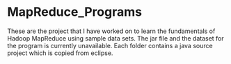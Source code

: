 # MapReduce_Programs
These are the project that I have worked on to learn the fundamentals of Hadoop MapReduce using sample data sets. The jar file and the dataset for the program is currently unavailable. 
Each folder contains a java source project which is copied from eclipse. 
